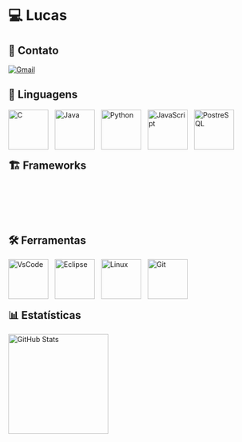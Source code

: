 # 💻 Lucas

## 📱 Contato

[![Gmail](https://img.shields.io/badge/Gmail-D14836?style=for-the-badge&logo=gmail&logoColor=white)](lucasvasconcelospiranicarneiro@gmail.com)


## 🔣 Linguagens 
<img align="left" alt="C" width="80px" style="padding-right:10px;" src="https://cdn.jsdelivr.net/gh/devicons/devicon@latest/icons/c/c-original.svg" />
<img align="left" alt="Java" width="80pxx" style="padding-right:10px;" src="https://cdn.jsdelivr.net/gh/devicons/devicon/icons/java/java-original.svg" />
<img align="left" alt="Python" width="80px" style="padding-right:10px;" src="https://cdn.jsdelivr.net/gh/devicons/devicon@latest/icons/python/python-original.svg" />
<img align="left" alt="JavaScript" width="80px" style="padding-right:10px;" src="https://cdn.jsdelivr.net/gh/devicons/devicon@latest/icons/javascript/javascript-original.svg" />
<img align="left" alt="PostreSQL" width="80px" style="padding-right:10px;" src="https://cdn.jsdelivr.net/gh/devicons/devicon@latest/icons/postgresql/postgresql-original.svg" />
<br> <br> <br> <br>

## 🏗️ Frameworks

<br> <br> <br> <br>

## 🛠️ Ferramentas
<img align="left" alt="VsCode" width="80px" style="padding-right:10px;" src="https://cdn.jsdelivr.net/gh/devicons/devicon@latest/icons/vscode/vscode-original.svg"/>
<img align="left" alt="Eclipse" width="80px" style="padding-right:10px;" src="https://cdn.jsdelivr.net/gh/devicons/devicon@latest/icons/eclipse/eclipse-original.svg" />
<img align="left" alt="Linux" width="80px" style="padding-right:10px;" src="https://cdn.jsdelivr.net/gh/devicons/devicon/icons/linux/linux-original.svg" />
<img align="left" alt="Git" width="80px" style="padding-right:10px;" src="https://cdn.jsdelivr.net/gh/devicons/devicon/icons/git/git-original.svg" />
<br> <br> <br> <br>


## 📊 Estatísticas
<img 
      align="left" 
      alt="GitHub Stats" 
      height="200" 
      src="https://github-readme-stats.vercel.app/api/top-langs/?username=lucas-vasconcelos-pirani-carneiro&theme=gruvbox&layout=compact&custom_title=Linguagens&langs_count=9" 
  />
